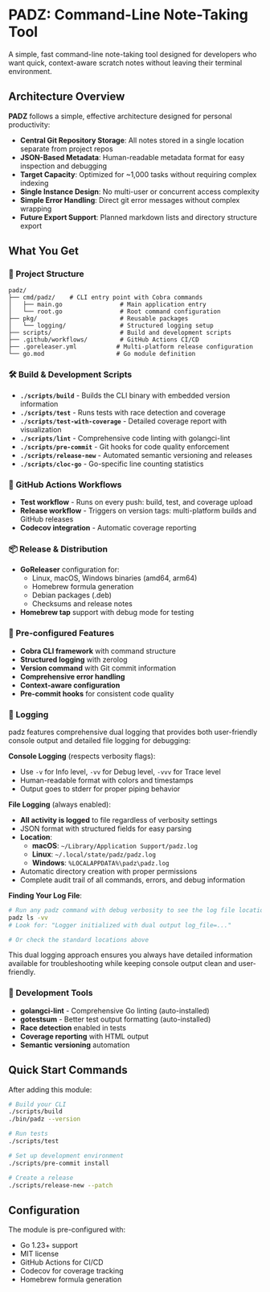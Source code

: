 # PADZ: Command-Line Note-Taking Tool

A simple, fast command-line note-taking tool designed for developers who want quick, context-aware scratch notes without leaving their terminal environment.

## Architecture Overview

**PADZ** follows a simple, effective architecture designed for personal productivity:

- **Central Git Repository Storage**: All notes stored in a single location separate from project repos
- **JSON-Based Metadata**: Human-readable metadata format for easy inspection and debugging
- **Target Capacity**: Optimized for ~1,000 tasks without requiring complex indexing
- **Single Instance Design**: No multi-user or concurrent access complexity
- **Simple Error Handling**: Direct git error messages without complex wrapping
- **Future Export Support**: Planned markdown lists and directory structure export

## What You Get

### 📁 Project Structure
```
padz/
├── cmd/padz/    # CLI entry point with Cobra commands
│   ├── main.go                # Main application entry
│   └── root.go                # Root command configuration
├── pkg/                       # Reusable packages
│   └── logging/               # Structured logging setup
├── scripts/                   # Build and development scripts
├── .github/workflows/         # GitHub Actions CI/CD
├── .goreleaser.yml           # Multi-platform release configuration
└── go.mod                    # Go module definition
```

### 🛠️ Build & Development Scripts
- **`./scripts/build`** - Builds the CLI binary with embedded version information
- **`./scripts/test`** - Runs tests with race detection and coverage
- **`./scripts/test-with-coverage`** - Detailed coverage report with visualization
- **`./scripts/lint`** - Comprehensive code linting with golangci-lint
- **`./scripts/pre-commit`** - Git hooks for code quality enforcement
- **`./scripts/release-new`** - Automated semantic versioning and releases
- **`./scripts/cloc-go`** - Go-specific line counting statistics

### 🚀 GitHub Actions Workflows
- **Test workflow** - Runs on every push: build, test, and coverage upload
- **Release workflow** - Triggers on version tags: multi-platform builds and GitHub releases
- **Codecov integration** - Automatic coverage reporting

### 📦 Release & Distribution
- **GoReleaser** configuration for:
  - Linux, macOS, Windows binaries (amd64, arm64)
  - Homebrew formula generation
  - Debian packages (.deb)
  - Checksums and release notes
- **Homebrew tap** support with debug mode for testing

### 🔧 Pre-configured Features
- **Cobra CLI framework** with command structure
- **Structured logging** with zerolog
- **Version command** with Git commit information
- **Comprehensive error handling**
- **Context-aware configuration**
- **Pre-commit hooks** for consistent code quality

### 📝 Logging

padz features comprehensive dual logging that provides both user-friendly console output and detailed file logging for debugging:

**Console Logging** (respects verbosity flags):
- Use `-v` for Info level, `-vv` for Debug level, `-vvv` for Trace level
- Human-readable format with colors and timestamps
- Output goes to stderr for proper piping behavior

**File Logging** (always enabled):
- **All activity is logged** to file regardless of verbosity settings
- JSON format with structured fields for easy parsing
- **Location**: 
  - **macOS**: `~/Library/Application Support/padz.log`
  - **Linux**: `~/.local/state/padz/padz.log` 
  - **Windows**: `%LOCALAPPDATA%\padz\padz.log`
- Automatic directory creation with proper permissions
- Complete audit trail of all commands, errors, and debug information

**Finding Your Log File**:
```bash
# Run any padz command with debug verbosity to see the log file location
padz ls -vv
# Look for: "Logger initialized with dual output log_file=..."

# Or check the standard locations above
```

This dual logging approach ensures you always have detailed information available for troubleshooting while keeping console output clean and user-friendly.

### 🎯 Development Tools
- **golangci-lint** - Comprehensive Go linting (auto-installed)
- **gotestsum** - Better test output formatting (auto-installed)
- **Race detection** enabled in tests
- **Coverage reporting** with HTML output
- **Semantic versioning** automation

## Quick Start Commands

After adding this module:

```bash
# Build your CLI
./scripts/build
./bin/padz --version

# Run tests
./scripts/test

# Set up development environment
./scripts/pre-commit install

# Create a release
./scripts/release-new --patch
```

## Configuration

The module is pre-configured with:
- Go 1.23+ support
- MIT license
- GitHub Actions for CI/CD
- Codecov for coverage tracking
- Homebrew formula generation